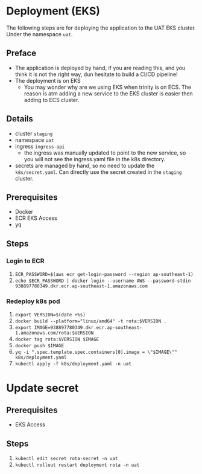 # Deployment (EKS)
The following steps are for deploying the application to the UAT EKS cluster. Under the namespace `uat`.

## Preface
- The application is deployed by hand, if you are reading this, and you think it is not the right way, dun hesitate to build a CI/CD pipeline!
- The deployment is on EKS
  - You may wonder why are we using EKS when trinity is on ECS. The reason is atm adding a new service to the EKS cluster is easier then adding to ECS cluster.

## Details 
- cluster `staging`
- namespace `uat`
- ingress `ingress-api`
  - the ingress was manually updated to point to the new service, so you will not see the ingress.yaml file in the k8s directory.
- secrets are managed by hand, so no need to update the `k8s/secret.yaml`. Can directly use the secret created in the `staging` cluster.

## Prerequisites
- Docker
- ECR EKS Access
- yq

## Steps
### Login to ECR
1. `ECR_PASSWORD=$(aws ecr get-login-password --region ap-southeast-1)`
2. `echo $ECR_PASSWORD | docker login --username AWS --password-stdin 938897780349.dkr.ecr.ap-southeast-1.amazonaws.com`

### Redeploy k8s pod
1. `export VERSION=$(date +%s)`
2. `docker build --platform="linux/amd64" -t rota:$VERSION .`
3. `export IMAGE=938897780349.dkr.ecr.ap-southeast-1.amazonaws.com/rota:$VERSION`
3. `docker tag rota:$VERSION $IMAGE`
4. `docker push $IMAGE`
5. `yq -i ".spec.template.spec.containers[0].image = \"$IMAGE\"" k8s/deployment.yaml`
6. `kubectl apply -f k8s/deployment.yaml -n uat`

# Update secret
## Prerequisites
- EKS Access

## Steps
1. `kubectl edit secret rota-secret -n uat`
2. `kubectl rollout restart deployment rota -n uat`


